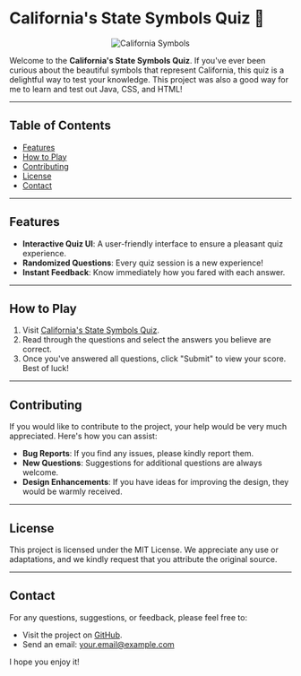 # California's State Symbols Quiz 🌸

<div align="center">
  <img src="https://t4.ftcdn.net/jpg/03/10/93/73/360_F_310937317_2Rqzv0eyTvenIxOuQqzbtEJR1gBq9HD1.jpg" alt="California Symbols" style="max-width: 80%; height: auto;">
</div>

Welcome to the **California's State Symbols Quiz**. If you've ever been curious about the beautiful symbols that represent California, this quiz is a delightful way to test your knowledge.
This project was also a good way for me to learn and test out Java, CSS, and HTML!

---

## Table of Contents

- [Features](#features)
- [How to Play](#how-to-play)
- [Contributing](#contributing)
- [License](#license)
- [Contact](#contact)

---

## Features

- **Interactive Quiz UI**: A user-friendly interface to ensure a pleasant quiz experience.
- **Randomized Questions**: Every quiz session is a new experience!
- **Instant Feedback**: Know immediately how you fared with each answer.

---

## How to Play

1. Visit [California's State Symbols Quiz](https://lionelvlv.github.io/biowebsiteproj/index.html).
2. Read through the questions and select the answers you believe are correct.
3. Once you've answered all questions, click "Submit" to view your score. Best of luck!

---

## Contributing

If you would like to contribute to the project, your help would be very much appreciated. Here's how you can assist:

- **Bug Reports**: If you find any issues, please kindly report them.
- **New Questions**: Suggestions for additional questions are always welcome.
- **Design Enhancements**: If you have ideas for improving the design, they would be warmly received.

---

## License

This project is licensed under the MIT License. We appreciate any use or adaptations, and we kindly request that you attribute the original source.

---

## Contact

For any questions, suggestions, or feedback, please feel free to:

- Visit the project on [GitHub](https://github.com/lionelvlv/biowebsiteproj).
- Send an email: [your.email@example.com](mailto:lionel.verano.iv@berkeley.edu)

I hope you enjoy it!
